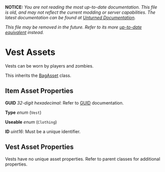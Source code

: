 **NOTICE:** *You are not reading the most up-to-date documentation. This file is old, and may not reflect the current modding or server capabilities. The latest documentation can be found at [Unturned Documentation](https://docs.smartlydressedgames.com/).*

*This file may be removed in the future. Refer to its more [up-to-date equivalent](https://docs.smartlydressedgames.com/en/stable/assets/item-asset/vest-asset.html) instead.*

Vest Assets
===========

Vests can be worn by players and zombies.

This inherits the [BagAsset](/ItemAsset/BagAsset.md) class.

Item Asset Properties
---------------------

**GUID** *32-digit hexadecimal*: Refer to [GUID](/GUID.md) documentation.

**Type** *enum* (`Vest`)

**Useable** *enum* (`Clothing`)

**ID** *uint16*: Must be a unique identifier.

Vest Asset Properties
---------------------

Vests have no unique asset properties. Refer to parent classes for additional properties.
